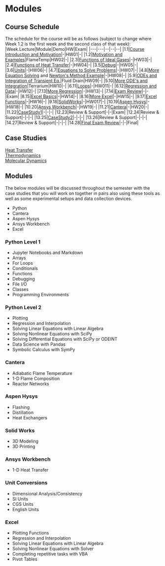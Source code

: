 # Modules

## Course Schedule
The schedule for the course will be as follows (subject to change where Week 1.2 is the first week and the second class of that week):
|Week.Lecture|Module|Demo|HW|Exam|
|---|---|--|--|--|
|1.1|[Course Introduction and Motivation](intro.md)|-|HW01|-|
|1.2|[Motivation and Examples](lectures/01-Motive.ipynb)|FlameTemp|HW02|-|
|2.3|[Functions of Ideal Gases](lectures/02-Functions.ipynb)|-|HW03|-|
|2.4|[Functions of Heat Transfer](lectures/03-FunctionsAgain.ipynb)|-|HW04|-|
|3.5|[Debug](lectures/04-Debug.ipynb)|-|HW05|-|
|3.6|[Units](lectures/05-Units.ipynb)|-|HW06|-|
|4.7|[Equations to Solve Problems](lectures/06-Equations.ipynb)|-|HW07|-|
|4.8|[More Equation Solving](lectures/07-EquationsAgain.ipynb) and [Newton's Method Example](https://clint-bg.github.io/comptools/lectures/07b-NewtonsMethod.html)|-|HW08|-|
|5.9|[ODEs and Integration of Transient Eq.](lectures/08-ODEs.ipynb)|Fluid Drain|HW09|-|
|5.10|[More ODE's and Integration](lectures/09-ODEsAgain.ipynb)|Terrarium|HW10|-|
|6.11|[Loops](lectures/10-Loops.ipynb)|-|HW011|-|
|6.12|[Regression and Data](lectures/11-Regression.ipynb)|-|HW12|-|
|7.13|[More Regression](lectures/12-RegressionAgain.ipynb)|-|HW13|-|
|7.14|[Exam Review](lectures/13-ExamReview.ipynb)|-|-|Exam|
|8.15|[Excel Basics](lectures/14-ExcelBasics.md)|-|HW14|-|
|8.16|[More Excel](lectures/15-MoreExcel.md)|-|HW15|-|
|9.17|[Excel Functions](lectures/16-ExcelFunctions.md)|-|HW16|-|
|9.18|[SolidWorks](lectures/17-Solidworks)|-|HW017|-|
|10.19|[Aspen Hysys](lectures/18-AspenHysys)|-|HW18|-|
|10.20|[Ansys Workbench](lectures/19-Ansys)|-|HW19|-|
|11.21|[Cantera](lectures/20-Cantera)|-|HW20|-|
|11.22|[CaseStudy1](lectures/21-CaseStudy1)|-|-|-|
|12.23|Review & Support|-|-|Exam|
|12.24|Review & Support|-|-|-|
|13.25|[CaseStudy2](lectures/22-CaseStudy2)|-|-|-|
|13.26|Review & Support|-|-|-|
|14.27|Review & Support|-|-|-|
|14.28|[Final Exam Review](lectures/23-FinalReview)|-|-|Final|

## Case Studies
[Heat Transfer](casestudies/heattransfer.ipynb)  
[Thermodynamics](casestudies/thermo.ipynb)  
[Molecular Dynamics](casestudies/MD.ipynb)  

## Modules

The below modules will be discussed throughout the semester with the case studies that you will work on together in pairs also using these tools as well as some experimental setups and data collection devices.

- Python
- Cantera
- Aspen Hysys
- Ansys Workbench
- Excel

### Python Level 1
- Jupyter Notebooks and Markdown
- Arrays
- For Loops
- Conditionals
- Functions
- Debugging
- File I/O
- Classes
- Programming Environments

### Python Level 2
- Plotting
- Regression and Interpolation
- Solving Linear Equations with Linear Algebra
- Solving Nonlinear Equations with SciPy
- Solving Differential Equations with SciPy or ODEINT
- Data Science with Pandas
- Symbolic Calculus with SymPy

### Cantera
- Adiabatic Flame Temperature
- 1-D Flame Composition
- Reactor Networks

### Aspen Hysys
- Flashing
- Distillation
- Heat Exchangers

### Solid Works
- 3D Modeling
- 3D Printing

### Ansys Workbench
- 1-D Heat Transfer

### Unit Conversions
- Dimensional Analysis/Consistency
- SI Units
- CGS Units
- English Units

### Excel
- Plotting Functions
- Regression and Interpolation
- Solving Linear Equations with Linear Algebra
- Solving Nonlinear Equations with Solver
- Completing repetitive tasks with VBA
- Pivot Tables